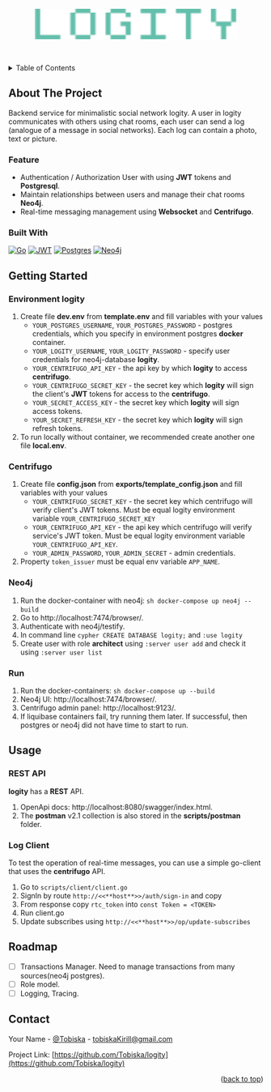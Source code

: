 



[//]: # (<!-- PROJECT SHIELDS -->)

[//]: # (<!--)

[//]: # (*** I'm using markdown "reference style" links for readability.)

[//]: # (*** Reference links are enclosed in brackets [ ] instead of parentheses &#40; &#41;.)

[//]: # (*** See the bottom of this document for the declaration of the reference variables)

[//]: # (*** for contributors-url, forks-url, etc. This is an optional, concise syntax you may use.)

[//]: # (*** https://www.markdownguide.org/basic-syntax/#reference-style-links)

[//]: # (-->)

[//]: # ([![Contributors][contributors-shield]][contributors-url])

[//]: # ([![Forks][forks-shield]][forks-url])

[//]: # ([![Stargazers][stars-shield]][stars-url])

[//]: # ([![Issues][issues-shield]][issues-url])

[//]: # ([![MIT License][license-shield]][license-url])

[//]: # ([![LinkedIn][linkedin-shield]][linkedin-url])



<!-- PROJECT LOGO -->
<br />
<div align="center">
    <a href="https://github.com/Tobiska/logity"><img width="400" height="60" src="assets/logo.svg" alt="logity" border="0"></a>
  <p align="center">
    <br />

[//]: # (    <a href="https://github.com/github_username/repo_name"><strong>Explore the docs »</strong></a>)

[//]: # (    <br />)

[//]: # (    <br />)

[//]: # (    <a href="https://github.com/github_username/repo_name">View Demo</a>)

[//]: # (    ·)

[//]: # (    <a href="https://github.com/github_username/repo_name/issues">Report Bug</a>)

[//]: # (    ·)

[//]: # (    <a href="https://github.com/github_username/repo_name/issues">Request Feature</a>)
  </p>
</div>



<!-- TABLE OF CONTENTS -->
<details>
  <summary>Table of Contents</summary>
  <ol>
    <li>
      <a href="#about-the-project">About The Project</a>
      <ul>
        <li><a href="#built-with">Built With</a></li>
      </ul>
    </li>
    <li>
      <a href="#getting-started">Getting Started</a>
      <ul>
        <li><a href="#environment-logity">Environment logity</a></li>
        <li><a href="#centrifugo">Centrifugo</a></li>
         <li><a href="#neo4j">Neo4j</a></li>
        <li><a href="#run">Run</a></li>
      </ul>
    </li>
    <li><a href="#usage">Usage</a></li>
    <li><a href="#roadmap">Roadmap</a></li>
    <li><a href="#contact">Contact</a></li>

[//]: # (    <li><a href="#acknowledgments">Acknowledgments</a></li>)
  </ol>
</details>



<!-- ABOUT THE PROJECT -->
## About The Project

Backend service for minimalistic social network logity. A user in logity communicates with others using chat rooms, each user can send a log (analogue of a message in social networks). Each log can contain a photo, text or picture.

### Feature
- Authentication / Authorization User with using **JWT** tokens and **Postgresql**.
- Maintain relationships between users and manage their chat rooms **Neo4j**.
- Real-time messaging management using **Websocket** and **Centrifugo**.

### Built With

[![Go][Go]][Go-url]
[![JWT][JWT]][JWT-url]
[![Postgres][Postgres]][Postgres-url]
[![Neo4j][Neo4j]][Neo4j-url]



<!-- GETTING STARTED -->
## Getting Started

### Environment logity

1. Create file **dev.env** from **template.env** and fill variables with your values
   - `YOUR_POSTGRES_USERNAME`, `YOUR_POSTGRES_PASSWORD` - postgres credentials, which you specify in environment postgres **docker** container.
   - `YOUR_LOGITY_USERNAME`, `YOUR_LOGITY_PASSWORD` - specify user credentials for neo4j-database **logity**.
   - `YOUR_CENTRIFUGO_API_KEY` - the api key by which **logity** to access **centrifugo**.
   - `YOUR_CENTRIFUGO_SECRET_KEY` - the secret key which **logity** will sign the client's **JWT** tokens for access to the **centrifugo**.
   - `YOUR_SECRET_ACCESS_KEY` - the secret key which **logity** will sign access tokens.
   - `YOUR_SECRET_REFRESH_KEY` - the secret key which **logity** will sign refresh tokens.
2. To run locally without container, we recommended create another one file **local.env**.

### Centrifugo

1. Create file **config.json** from **exports/template_config.json** and fill variables with your values
   - `YOUR_CENTRIFUGO_SECRET_KEY` - the secret key which centrifugo will verify client's JWT tokens. Must be equal logity environment variable `YOUR_CENTRIFUGO_SECRET_KEY`
   - `YOUR_CENTRIFUGO_API_KEY` - the api key which centrifugo will verify service's JWT token. Must be equal logity environment variable `YOUR_CENTRIFUGO_API_KEY`.
   - `YOUR_ADMIN_PASSWORD`, `YOUR_ADMIN_SECRET` - admin credentials.
2. Property ```token_issuer``` must be equal env variable `APP_NAME`.

### Neo4j

1. Run the docker-container with neo4j: ```sh docker-compose up neo4j --build```
2. Go to http://localhost:7474/browser/.
3. Authenticate with neo4j/testify. 
4. In command line ```cypher CREATE DATABASE logity;``` and ```:use logity```
5. Create user with role **architect** using ```:server user add``` and check it using ```:server user list```

### Run

1. Run the docker-containers: ```sh docker-compose up --build```
2. Neo4j UI: http://localhost:7474/browser/.
3. Centrifugo admin panel: http://localhost:9123/.
4. If liquibase containers fail, try running them later. If successful, then postgres or neo4j did not have time to start to run.

<!-- USAGE EXAMPLES -->
## Usage

### REST API
 **logity** has a **REST** API.
1. OpenApi docs: http://localhost:8080/swagger/index.html.
2. The **postman** v2.1 collection is also stored in the **scripts/postman** folder.

### Log Client
To test the operation of real-time messages, you can use a simple go-client that uses the **centrifugo** API.

1. Go to `scripts/client/client.go`
2. SignIn by route `http://<<**host**>>/auth/sign-in` and copy
3. From response copy `rtc_token` into `const Token = <TOKEN>`
4. Run client.go
5. Update subscribes using `http://<<**host**>>/op/update-subscribes`

<!-- ROADMAP -->
## Roadmap

- [ ] Transactions Manager. Need to manage transactions from many sources(neo4j postgres).
- [ ] Role model.
- [ ] Logging, Tracing.

[//]: # (See the [open issues]&#40;https://github.com/github_username/repo_name/issues&#41; for a full list of proposed features &#40;and known issues&#41;.)


[//]: # (<!-- LICENSE -->)

[//]: # (## License)

[//]: # ()
[//]: # (Distributed under the MIT License. See `LICENSE.txt` for more information.)

[//]: # ()
[//]: # (<p align="right">&#40;<a href="#readme-top">back to top</a>&#41;</p>)



<!-- CONTACT -->
## Contact

Your Name - [@Tobiska](https://t.me/Tobiska) - tobiskaKirill@gmail.com

Project Link: [https://github.com/Tobiska/logity](https://github.com/Tobiska/logity)


<p align="right">(<a href="#readme-top">back to top</a>)</p>



<!-- MARKDOWN LINKS & IMAGES -->
<!-- https://www.markdownguide.org/basic-syntax/#reference-style-links -->
[Neo4j]: https://img.shields.io/badge/Neo4j-008CC1?style=for-the-badge&logo=neo4j&logoColor=white
[Neo4j-url]: https://neo4j.com/

[Postgres]: https://img.shields.io/badge/postgres-%23316192.svg?style=for-the-badge&logo=postgresql&logoColor=white
[Postgres-url]: https://www.postgresql.org/

[JWT]: https://img.shields.io/badge/JWT-black?style=for-the-badge&logo=JSON%20web%20tokens
[JWT-url]: https://jwt.io/

[Go]: https://img.shields.io/badge/go-%2300ADD8.svg?style=for-the-badge&logo=go&logoColor=white
[Go-url]: https://go.dev/

